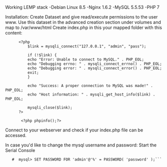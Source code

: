 Working LEMP stack
-Debian Linux 8.5
-Nginx 1.6.2
-MySQL 5.5.53
-PHP 7 

Installation:
Create Dataset and give read/execute permissions to the user www.
Use this dataset in the advanced creation section under volumes and map to /var/www/html
Create index.php in this your mapped folder with this content:
```
      <?php
          $link = mysqli_connect("127.0.0.1", "admin", "pass");

          if (!$link) {
          echo "Error: Unable to connect to MySQL." . PHP_EOL;
          echo "Debugging errno: " . mysqli_connect_errno() . PHP_EOL;
          echo "Debugging error: " . mysqli_connect_error() . PHP_EOL;
          exit;
          }

          echo "Success: A proper connection to MySQL was made!" . PHP_EOL;
          echo "Host information: " . mysqli_get_host_info($link) . PHP_EOL;

          mysqli_close($link);
      ?>

       <?php phpinfo();?>
 ```      
Connect to your webserver and check if your index.php file can be accessed.

In case you'd like to change the mysql username and password:
Start the Serial Console
 ```# mysql
    #  mysql> SET PASSWORD FOR 'admin'@'%' = PASSWORD( 'password' );```

